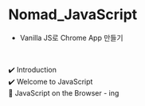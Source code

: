 # Nomad_JavaScript

* Vanilla JS로 Chrome App 만들기

    <br>

:heavy_check_mark: Introduction<br>
:heavy_check_mark: Welcome to JavaScript<br>
:memo: JavaScript on the Browser - ing<br>